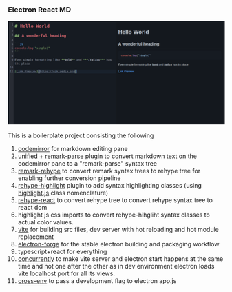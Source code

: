 ### Electron React MD

![App Preview](/public/app-preview.png)

This is a boilerplate project consisting the following 

1. [codemirror](https://codemirror.net/) for markdown editing pane
2. [unified](https://unifiedjs.com) + [remark-parse](https://github.com/remarkjs/remark/tree/main/packages/remark-parse) plugin to convert markdown text on the codemirror pane to a "remark-parse" syntax tree
3. [remark-rehype](https://github.com/remarkjs/remark-rehype) to convert remark syntax trees to rehype tree for enabling further conversion pipeline
4. [rehype-highlight](https://github.com/rehypejs/rehype-highlight) plugin to add syntax highlighting classes (using [highlight.js](https://highlightjs.org) class nomenclature)
5. [rehype-react](https://github.com/rehypejs/rehype-react) to convert rehype tree to convert rehype syntax tree to react dom
6. highlight js css imports to convert rehype-hihgliht syntax classes to actual color values.
7. [vite](https://vitejs.dev/) for building src files, dev server with hot reloading and hot module replacement 
8. [electron-forge](https://www.electronforge.io/) for the stable electron building and packaging workflow
9. typescript+react for everything
10. [concurrently](https://www.npmjs.com/package/concurrently) to make vite server and electron start happens at the same time and not one after the other as in dev environment electron loads vite localhost port for all its views. 
11. [cross-env](https://www.npmjs.com/package/cross-env) to pass a development flag to electron app.js
